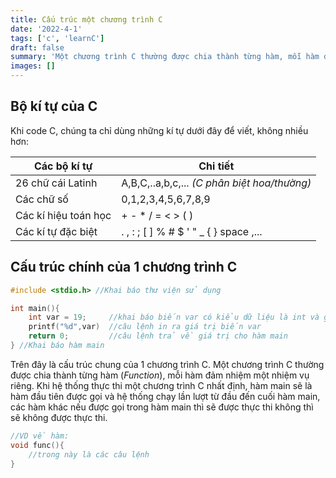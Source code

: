 ```yaml
---
title: Cấu trúc một chương trình C
date: '2022-4-1'
tags: ['c', 'learnC']
draft: false
summary: 'Một chương trình C thường được chia thành từng hàm, mỗi hàm đảm nhiệm một nhiệm vụ riêng...'
images: []
---
```


## Bộ kí tự của C

Khi code C, chúng ta chỉ dùng những kí tự dưới đây để viết, không nhiều hơn:

| Các bộ kí tự         | Chi tiết                                     |
| -------------------- | -------------------------------------------- |
| 26 chữ cái Latinh    | A,B,C,..a,b,c,... _(C phân biệt hoa/thường)_ |
| Các chữ số           | 0,1,2,3,4,5,6,7,8,9                          |
| Các kí hiệu toán học | + - \* / = < > ( )                           |
| Các kí tự đặc biệt   | . , : ; [ ] % # $ ' " \_ { } space ,...      |

## Cấu trúc chính của 1 chương trình C

```C
#include <stdio.h> //Khai báo thư viện sử dụng

int main(){
    int var = 19;     //khai báo biến var có kiểu dữ liệu là int và giá trị là 19
    printf("%d",var)  //câu lệnh in ra giá trị biến var
    return 0;         //câu lệnh trả về giá trị cho hàm main
} //Khai báo hàm main
```

Trên đây là cấu trúc chung của 1 chương trình C.
Một chương trình C thường được chia thành từng hàm (_Function_), mỗi hàm đảm nhiệm một nhiệm vụ riêng.
Khi hệ thống thực thi một chương trình C nhất định, hàm main sẽ là hàm đầu tiên được gọi và hệ thống chạy lần lượt từ đầu đến cuối hàm main, các hàm khác nếu được gọi trong hàm main thì sẽ được thực thi không thì sẽ không được thực thi.

```c
//VD về hàm:
void func(){
    //trong này là các câu lệnh
}
```
